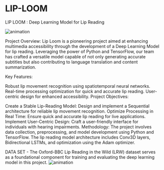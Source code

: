 # LIP-LOOM
LIP LOOM : Deep Learning Model for Lip Reading 

![animation](https://github.com/Fibbzyash/LIP-LOOM/assets/112472346/a1638435-2789-45da-96a4-1111b909bda6)

Project Overview:
Lip Loom is a pioneering project aimed at enhancing multimedia accessibility through the development of a Deep Learning Model for lip reading. Leveraging the power of Python and TensorFlow, our team has crafted a versatile model capable of not only generating accurate subtitles but also contributing to language translation and content summarization.


Key Features:

Robust lip movement recognition using spatiotemporal neural networks.
Real-time processing optimization for quick and accurate lip reading.
User-centric design for enhanced accessibility.
Project Objectives:

Create a Stable Lip-Reading Model: Design and implement a Sequential architecture for reliable lip movement recognition.
Optimize Processing in Real Time: Ensure quick and accurate lip reading for live applications.
Implement User-Centric Design: Craft a user-friendly interface for individuals with hearing impairments.
Methodology:
The project involves data collection, preprocessing, and model development using Python and TensorFlow. The lip reading model architecture includes Conv3D layers, Bidirectional LSTMs, and optimization using the Adam optimizer.


DATA SET - The Oxford-BBC Lip Reading in the Wild (LRW) dataset serves as a foundational component for training and evaluating the deep learning model in this project.
![animation](https://github.com/Fibbzyash/LIP-LOOM/assets/112472346/5b5539d4-eb6d-48de-a303-8acee10c625c)
